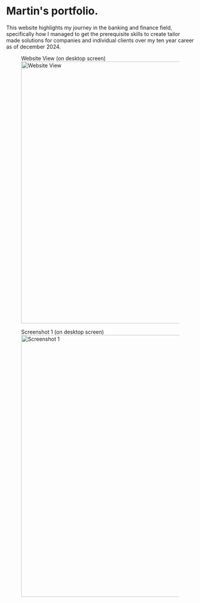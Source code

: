 # Martin's portfolio.

This website highlights my journey in the banking and finance field, specifically
how I managed to get the prerequisite skills to create tailor made solutions
for companies and individual clients over my ten year career as of december 2024.


 
<figure>
  <figcaption>Website View (on desktop screen)</figcaption>
  <img src="images/website.gif" alt="Website View" width="700">
</figure>

<figure>
  <figcaption>Screenshot 1 (on desktop screen)</figcaption>
  <img src="images/Screenshot_1.png" alt="Screenshot 1" width="700">
</figure>
